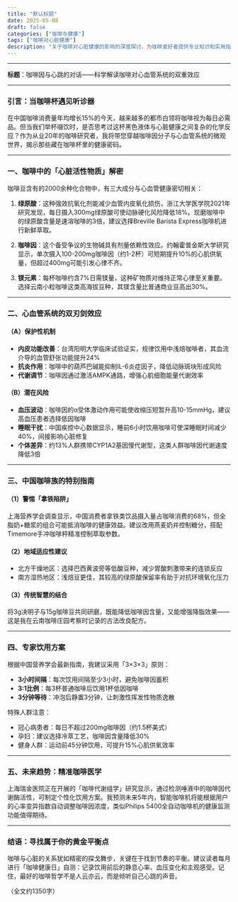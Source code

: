 ```yaml
---
title: "默认标题"
date: 2025-05-08
draft: false
categories: ["咖啡与健康"]
tags: ["咖啡对心脏健康"]
description: "关于咖啡对心脏健康的影响的深度探讨，为咖啡爱好者提供专业知识和实用指南。"
---
```


---
**标题**：咖啡因与心跳的对话——科学解读咖啡对心血管系统的双重效应

---

### 引言：当咖啡杯遇见听诊器
在中国咖啡消费量年均增长15%的今天，越来越多的都市白领将咖啡视为每日必需品。但当我们举杯啜饮时，是否思考过这杯黑色液体与心脏健康之间复杂的化学反应？作为从业20年的咖啡研究者，我将带您穿越咖啡因分子与心血管系统的微观世界，揭示那些藏在咖啡杯里的健康密码。

---

### 一、咖啡中的「心脏活性物质」解密
咖啡豆含有的2000余种化合物中，有三大成分与心血管健康密切相关：

1. **绿原酸**：这种强效抗氧化剂能减少血管内皮氧化损伤，浙江大学医学院2021年研究发现，每日摄入300mg绿原酸可使动脉硬化风险降低18%。现磨咖啡中的绿原酸含量是速溶咖啡的3倍，建议选择Breville Barista Express咖啡机进行新鲜萃取。

2. **咖啡因**：这个备受争议的生物碱具有剂量依赖性效应。约翰霍普金斯大学研究显示，单次摄入100-200mg咖啡因（约1-2杯）可短期提升10%的心肌供氧量，但超过400mg可能引发心律不齐。

3. **镁元素**：每杯咖啡约含7%日需镁量，这种矿物质对维持正常心律至关重要。选择云南小粒咖啡这类高海拔豆种，其镁含量比普通商业豆高出30%。

---

### 二、心血管系统的双刃剑效应
#### （A）保护性机制
- **内皮功能改善**：台湾阳明大学临床试验证实，规律饮用中浅焙咖啡者，其血流介导的血管舒张功能提升24%
- **抗炎作用**：咖啡中的葫芦巴碱能抑制IL-6炎症因子，降低动脉斑块形成风险
- **代谢调节**：咖啡因通过激活AMPK通路，增强心肌细胞能量代谢效率

#### （B）潜在风险
- **血压波动**：咖啡因的α受体激动作用可能使收缩压短暂升高10-15mmHg，建议高血压患者选择低因咖啡
- **睡眠干扰**：中国疾控中心数据显示，睡前6小时饮用咖啡可使深睡眠时间减少40%，间接影响心脏修复
- **个体差异**：约13%人群携带CYP1A2基因慢代谢型，这类人群咖啡因代谢速度降低3倍

---

### 三、中国咖啡族的特别指南
#### （1）警惕「拿铁陷阱」
上海营养学会调查显示，中国消费者拿铁类饮品摄入量占咖啡消费的68%，但全脂奶+糖浆的组合可能抵消咖啡的健康效益。建议改用燕麦奶并控制糖分，搭配Timemore手冲咖啡秤精准控制萃取参数。

#### （2）地域适应性建议
- 北方干燥地区：选择巴西黄波旁等低酸豆种，减少胃酸刺激带来的连锁反应
- 南方湿热地区：浅焙豆更佳，其较高的绿原酸保留率有助于对抗环境氧化压力

#### （3）传统智慧的结合
将3g决明子与15g咖啡豆共同研磨，既能降低咖啡因含量，又能增强降脂效果——这是我在云南咖啡庄园考察时记录的古法改良配方。

---

### 四、专家饮用方案
根据中国营养学会最新指南，我建议采用「3×3×3」原则：
- **3小时间隔**：每次饮用间隔至少3小时，避免咖啡因蓄积
- **3:1比例**：每3杯普通咖啡后饮用1杯低因咖啡
- **3分钟等待**：冲泡后静置3分钟，让刺激性挥发性物质逸散

特殊人群注意：
- 冠心病患者：每日不超过200mg咖啡因（约1.5杯美式）
- 孕妇：建议选择冷萃工艺，咖啡因含量降低30%
- 健身人群：运动前45分钟饮用，可提升15%心肌供氧效率

---

### 五、未来趋势：精准咖啡医学
上海瑞金医院正在开展的「咖啡代谢组学」研究显示，通过检测唾液中的咖啡因代谢酶活性，可制定个性化饮用方案。我预测未来5年内，智能咖啡机将能根据用户的心率变异指数自动调整咖啡因浓度，类似Philips 5400全自动咖啡机的健康监测功能值得期待。

---

### 结语：寻找属于你的黄金平衡点
咖啡与心脏的关系犹如精密的探戈舞步，关键在于找到节奏的平衡。建议读者每月进行「咖啡健康日」自测：记录饮用前后的静息心率、血压变化和主观感受。记住，最好的咖啡哲学不是人云亦云，而是倾听自己心跳的声音。

（全文约1350字）